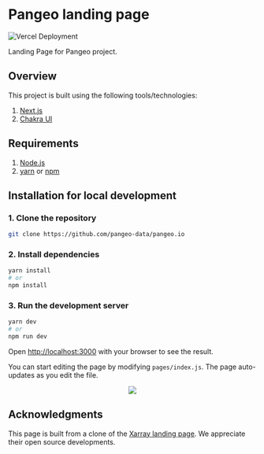# Pangeo landing page

![Vercel Deployment](https://img.shields.io/github/deployments/pangeo-data/pangeo.io/Production?label=vercel&logo=vercel&style=for-the-badge)

Landing Page for Pangeo project.

## Overview

This project is built using the following tools/technologies:

1. [Next.js](https://nextjs.org/)
2. [Chakra UI](https://chakra-ui.com/)

## Requirements

1. [Node.js](https://nodejs.org/)
2. [yarn](https://yarnpkg.com/) or [npm](https://www.npmjs.com/)

## Installation for local development

### 1. Clone the repository

```bash
git clone https://github.com/pangeo-data/pangeo.io
```

### 2. Install dependencies

```bash
yarn install
# or
npm install
```

### 3. Run the development server

```bash
yarn dev
# or
npm run dev
```

Open [http://localhost:3000](http://localhost:3000) with your browser to see the result.

You can start editing the page by modifying `pages/index.js`. The page auto-updates as you edit the file.

<a href="https://vercel.com?utm_source=pangeo&utm_campaign=oss">
<p align="center">
  <img src="https://www.datocms-assets.com/31049/1618983297-powered-by-vercel.svg">
</p>
</a>

## Acknowledgments

This page is built from a clone of the [Xarray landing page](https://github.com/xarray-contrib/xarray.dev). We appreciate their open source developments.
